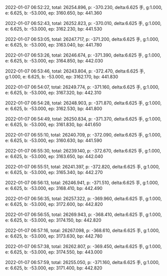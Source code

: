 2022-01-07 06:52:22, total: 26254.896, p: -370.230, delta:6.625 手, g:1.000, e: 6.625, b: -53.000, ep: 3160.650, bp: 441.360

2022-01-07 06:52:43, total: 26252.823, p: -370.010, delta:6.625 手, g:1.000, e: 6.625, b: -53.000, ep: 3162.230, bp: 441.530

2022-01-07 06:53:05, total: 26247.717, p: -371.200, delta:6.625 手, g:1.000, e: 6.625, b: -53.000, ep: 3163.040, bp: 441.780

2022-01-07 06:53:26, total: 26246.674, p: -371.390, delta:6.625 手, g:1.000, e: 6.625, b: -53.000, ep: 3164.850, bp: 442.030

2022-01-07 06:53:46, total: 26243.804, p: -372.470, delta:6.625 手, g:1.000, e: 6.625, b: -53.000, ep: 3162.170, bp: 441.830

2022-01-07 06:54:07, total: 26249.774, p: -371.160, delta:6.625 手, g:1.000, e: 6.625, b: -53.000, ep: 3167.320, bp: 442.310

2022-01-07 06:54:28, total: 26248.903, p: -371.870, delta:6.625 手, g:1.000, e: 6.625, b: -53.000, ep: 3162.530, bp: 441.800

2022-01-07 06:54:49, total: 26250.834, p: -371.370, delta:6.625 手, g:1.000, e: 6.625, b: -53.000, ep: 3161.830, bp: 441.650

2022-01-07 06:55:10, total: 26240.709, p: -372.090, delta:6.625 手, g:1.000, e: 6.625, b: -53.000, ep: 3160.630, bp: 441.590

2022-01-07 06:55:30, total: 26239.140, p: -372.670, delta:6.625 手, g:1.000, e: 6.625, b: -53.000, ep: 3163.650, bp: 442.040

2022-01-07 06:55:51, total: 26241.397, p: -372.820, delta:6.625 手, g:1.000, e: 6.625, b: -53.000, ep: 3165.340, bp: 442.270

2022-01-07 06:56:13, total: 26246.941, p: -371.510, delta:6.625 手, g:1.000, e: 6.625, b: -53.000, ep: 3168.410, bp: 442.490

2022-01-07 06:56:35, total: 26257.322, p: -369.960, delta:6.625 手, g:1.000, e: 6.625, b: -53.000, ep: 3172.600, bp: 442.820

2022-01-07 06:56:55, total: 26269.943, p: -368.410, delta:6.625 手, g:1.000, e: 6.625, b: -53.000, ep: 3174.150, bp: 442.820

2022-01-07 06:57:16, total: 26267.098, p: -368.610, delta:6.625 手, g:1.000, e: 6.625, b: -53.000, ep: 3173.630, bp: 442.780

2022-01-07 06:57:38, total: 26262.807, p: -369.450, delta:6.625 手, g:1.000, e: 6.625, b: -53.000, ep: 3174.550, bp: 443.000

2022-01-07 06:57:59, total: 26255.050, p: -371.160, delta:6.625 手, g:1.000, e: 6.625, b: -53.000, ep: 3171.400, bp: 442.820